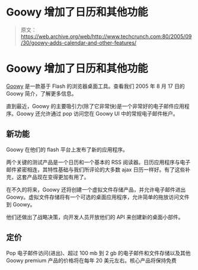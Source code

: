# Goowy 增加了日历和其他功能

> 原文：<https://web.archive.org/web/http://www.techcrunch.com:80/2005/09/30/goowy-adds-calendar-and-other-features/>

# Goowy 增加了日历和其他功能

 [Goowy](https://web.archive.org/web/20220701220624/http://www.goowy.com/) 是一款基于 Flash 的浏览器桌面工具。查看我们 2005 年 8 月 17 日的 Goowy 简介，了解更多信息。

直到最近，Goowy 的主要吸引力(除了它非常快)是一个非常好的电子邮件应用程序。Goowy 还允许通过 pop 访问您在 Goowy UI 中的常规电子邮件帐户。

## 新功能

Goowy 在他们的 flash 平台上发布了新的应用程序。

两个关键的测试产品是一个日历和一个基本的 RSS 阅读器。日历应用程序与电子邮件紧密相连，其特性基础与我们所评论的大多数 ajax 日历一样好。有了这些补充，这套产品现在变得更加有用了。

在不久的将来，Goowy 还将创建一个虚拟文件存储产品，并允许电子邮件进出 Goowy。虚拟文件存储将有一个可选的桌面应用程序，允许简单的拖放访问文件到 Goowy。

他们还做出了战略决策，向开发人员开放他们的 API 来创建新的桌面小部件。

## 定价

Pop 电子邮件访问(进出)、超过 100 mb 到 2 gb 的电子邮件和文件存储以及其他 Goowy premium 产品的价格将在每年 20 美元左右。核心产品将保持免费